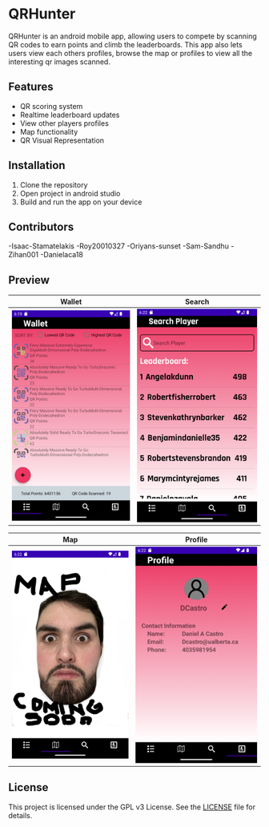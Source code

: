 # QRHunter

QRHunter is an android mobile app, allowing users to compete by scanning QR codes to earn points and climb the leaderboards. This app also lets users view each others profiles, browse the map or profiles to view all the interesting qr images scanned.

## Features
- QR scoring system
- Realtime leaderboard updates
- View other players profiles
- Map functionality
- QR Visual Representation

## Installation
1. Clone the repository
2. Open project in android studio
3. Build and run the app on your device

## Contributors
-Isaac-Stamatelakis
-Roy20010327
-Oriyans-sunset
-Sam-Sandhu
-Zihan001
-Danielaca18

## Preview
Wallet             |  Search
:-------------------------:|:-------------------------:
![](https://github.com/CMPUT301W23T42/QRHunter/blob/readme/app_previews/wallet_preview.png)  |  ![](https://github.com/CMPUT301W23T42/QRHunter/blob/readme/app_previews/search_preview.png)

Map             |  Profile
:-------------------------:|:-------------------------:
![](https://github.com/CMPUT301W23T42/QRHunter/blob/readme/app_previews/map_preview.png)  |  ![](https://github.com/CMPUT301W23T42/QRHunter/blob/readme/app_previews/profile_preview.png)

## License

This project is licensed under the GPL v3 License. See the [LICENSE](LICENSE) file for details.
